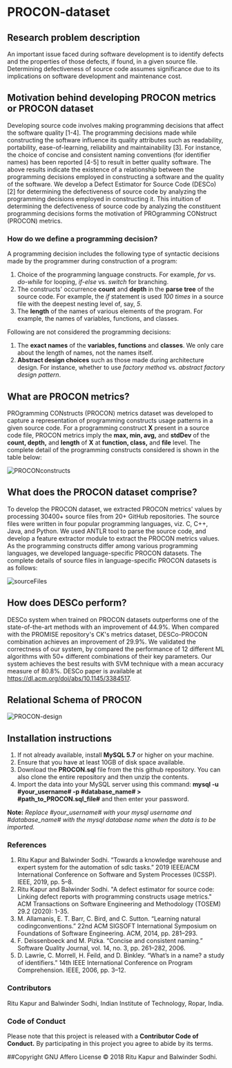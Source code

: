 # PROCON-dataset

## Research problem description
An important issue faced during software development is to identify defects and the properties of those defects, if found, in a given source file. Determining defectiveness of source code assumes significance due to its implications on software development and maintenance cost. 

## Motivation behind developing PROCON metrics or PROCON dataset
Developing source code involves making programming decisions that affect the software quality [1-4]. The programming decisions made while constructing the software influence its quality attributes such as readability, portability, ease-of-learning, reliability and maintainability [3]. For instance, the choice of concise and consistent naming conventions (for identifier names) has been reported [4-5] to result in better quality software. The above results indicate the existence of a relationship between the programming decisions employed in constructing a software and the quality of the software.  We develop a Defect Estimator for Source Code (DESCo) [2] for determining the defectiveness of source code by analyzing the programming decisions employed in constructing it. This intuition of determining the defectiveness of source code by analyzing the constituent programming decisions forms the motivation of PROgramming CONstruct (PROCON) metrics.

### How do we define a programming decision?
A programming decision includes the following type of syntactic decisions made by the programmer during construction of a program:

1. Choice of the programming language constructs. For example, *for* vs. *do-while* for looping, *if-else* vs. *switch* for branching.
2. The constructs' occurrence **count** and **depth** in the **parse tree** of the source code. For example, the *if* statement is used *100 times* in a source file with the deepest nesting level of, say, *5*.
3. The **length** of the names of various elements of the program. For example, the names of variables, functions, and classes.

Following are not considered the programming decisions:
1. The **exact names** of the **variables, functions** and **classes**. We only care about the length of names, not the names itself.
2. **Abstract design choices** such as those made during architecture design. For instance, whether to use *factory method* vs. *abstract factory design pattern*.


## What are PROCON metrics?
PROgramming CONstructs (PROCON) metrics dataset was developed to capture a representation of programming constructs usage patterns in a given source code. For a programming construct **X** present in a source code file, PROCON metrics imply the **max, min, avg,** and **stdDev** of the **count, depth,** and **length** of **X** at **function, class,** and **file** level. The complete detail of the programming constructs considered is shown in the table below:

![PROCONconstructs](https://user-images.githubusercontent.com/76653789/106340646-c389b680-629a-11eb-8d97-3fdfa6501a7b.png)

## What does the PROCON dataset comprise?
To develop the PROCON dataset, we extracted PROCON metrics' values by processing 30400+ source files from 20+ GitHub repositories. The source files were written in four popular programming languages, viz. C, C++, Java, and Python. We used ANTLR tool to parse the source code, and develop a feature extractor module to extract the PROCON metrics values. As the programming constructs differ among various programming languages, we developed language-specific PROCON datasets. The complete details of source files in language-specific PROCON datasets is as follows:

![sourceFiles](https://user-images.githubusercontent.com/76653789/106340959-ca64f900-629b-11eb-8ad8-d5814b4af5ac.png)
 
## How does DESCo perform?
DESCo system when trained on PROCON datasets outperforms one of the state-of-the-art methods with an improvement of 44.9%. When compared with the PROMISE repository's CK's metrics dataset, DESCo-PROCON combination achieves an improvement of 29.9%. We validated the correctness of our system, by compared the performance of 12 different ML algorithms with 50+ different combinations of their key parameters. Our system achieves the best results with SVM technique with a mean accuracy measure of 80.8%. DESCo paper is available at https://dl.acm.org/doi/abs/10.1145/3384517.

## Relational Schema of PROCON

![PROCON-design](https://user-images.githubusercontent.com/76653789/106337775-612cb800-6292-11eb-9e2b-831367de29b3.png)

## Installation instructions

1. If not already available, install **MySQL 5.7** or higher on your machine. 
2. Ensure that you have at least 10GB of disk space available. 
3. Download the **PROCON.sql** file from the this github repository. You can also clone the entire repository and then unzip the contents. 
5. Import the data into your MySQL server using this command: **mysql -u #your_username# -p #database_name# > #path_to_PROCON.sql_file#** and then enter your password.

**Note:** *Replace #your_username# with your mysql username and  #database_name# with the mysql database name when the data is to be imported.*

### References

1. Ritu Kapur and Balwinder  Sodhi. “Towards  a  knowledge  warehouse  and  expert system for the automation of sdlc tasks.” 2019 IEEE/ACM International Conference on Software and System Processes (ICSSP). IEEE,  2019, pp. 5–8.
2. Ritu Kapur and Balwinder Sodhi. "A defect estimator for source code: Linking defect reports with programming constructs usage metrics." ACM Transactions on Software Engineering and Methodology (TOSEM) 29.2 (2020): 1-35.
3. M. Allamanis, E. T. Barr, C. Bird, and C. Sutton. “Learning natural codingconventions.”  22nd ACM SIGSOFT International Symposium on Foundations of Software Engineering. ACM,  2014, pp. 281–293.
4. F. Deissenboeck and M. Pizka. “Concise and consistent naming.” Software Quality Journal, vol. 14, no. 3, pp. 261–282, 2006.
5. D. Lawrie, C. Morrell,  H. Feild, and D. Binkley. “What’s  in a name? a study of identifiers.” 14th IEEE International Conference on Program Comprehension. IEEE, 2006, pp. 3–12.

### Contributors 
Ritu Kapur and Balwinder Sodhi, Indian Institute of Technology, Ropar, India.

### Code of Conduct
Please note that this project is released with a **Contributor Code of Conduct.** By participating in this project you agree to abide by its terms.

##Copyright
GNU Affero License &copy; 2018 Ritu Kapur and Balwinder Sodhi.
